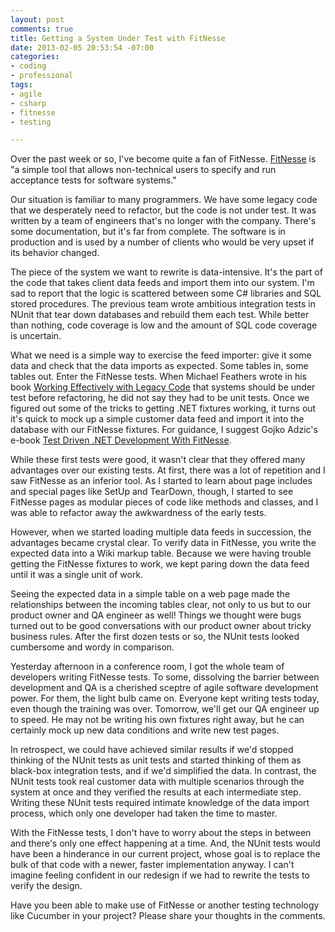 ```yaml
---
layout: post
comments: true
title: Getting a System Under Test with FitNesse
date: 2013-02-05 20:53:54 -07:00
categories:
- coding
- professional
tags:
- agile
- csharp
- fitnesse
- testing

---
```

Over the past week or so, I've become quite a fan of FitNesse. [FitNesse](http://fitnesse.org) is "a simple tool that allows non-technical users to specify and run acceptance tests for software systems."

Our situation is familiar to many programmers. We have some legacy code that we desperately need to refactor, but the code is not under test. It was written by a team of engineers that's no longer with the company. There's some documentation, but it's far from complete. The software is in production and is used by a number of clients who would be very upset if its behavior changed.

The piece of the system we want to rewrite is data-intensive. It's the part of the code that takes client data feeds and import them into our system. I'm sad to report that the logic is scattered between some C# libraries and SQL stored procedures. The previous team wrote ambitious integration tests in NUnit that tear down databases and rebuild them each test. While better than nothing, code coverage is low and the amount of SQL code coverage is uncertain.

What we need is a simple way to exercise the feed importer: give it some data and check that the data imports as expected. Some tables in, some tables out. Enter the FitNesse tests. When Michael Feathers wrote in his book [Working Effectively with Legacy Code](http://www.amazon.com/Working-Effectively-Legacy-Michael-Feathers/dp/0131177052) that systems should be under test before refactoring, he did not say they had to be unit tests. Once we figured out some of the tricks to getting .NET fixtures working, it turns out it's quick to mock up a simple customer data feed and import it into the database with our FitNesse fixtures. For guidance, I suggest Gojko Adzic's e-book [Test Driven .NET Development With FitNesse](http://gojko.net/fitnesse/book/).

While these first tests were good, it wasn't clear that they offered many advantages over our existing tests. At first, there was a lot of repetition and I saw FitNesse as an inferior tool. As I started to learn about page includes and special pages like SetUp and TearDown, though, I started to see FitNesse pages as modular pieces of code like methods and classes, and I was able to refactor away the awkwardness of the early tests.

However, when we started loading multiple data feeds in succession, the advantages became crystal clear. To verify data in FitNesse, you write the expected data into a Wiki markup table. Because we were having trouble getting the FitNesse fixtures to work, we kept paring down the data feed until it was a single unit of work.

Seeing the expected data in a simple table on a web page made the relationships between the incoming tables clear, not only to us but to our product owner and QA engineer as well! Things we thought were bugs turned out to be good conversations with our product owner about tricky business rules. After the first dozen tests or so, the NUnit tests looked cumbersome and wordy in comparison.

Yesterday afternoon in a conference room, I got the whole team of developers writing FitNesse tests. To some, dissolving the barrier between development and QA is a cherished sceptre of agile software development power. For them, the light bulb came on. Everyone kept writing tests today, even though the training was over. Tomorrow, we'll get our QA engineer up to speed. He may not be writing his own fixtures right away, but he can certainly mock up new data conditions and write new test pages.

In retrospect, we could have achieved similar results if we'd stopped thinking of the NUnit tests as unit tests and started thinking of them as black-box integration tests, and if we'd simplified the data. In contrast, the NUnit tests took real customer data with multiple scenarios through the system at once and they verified the results at each intermediate step. Writing these NUnit tests required intimate knowledge of the data import process, which only one developer had taken the time to master.

With the FitNesse tests, I don't have to worry about the steps in between and there's only one effect happening at a time. And, the NUnit tests would have been a hinderance in our current project, whose goal is to replace the bulk of that code with a newer, faster implementation anyway. I can't imagine feeling confident in our redesign if we had to rewrite the tests to verify the design.

Have you been able to make use of FitNesse or another testing technology like Cucumber in your project? Please share your thoughts in the comments.
